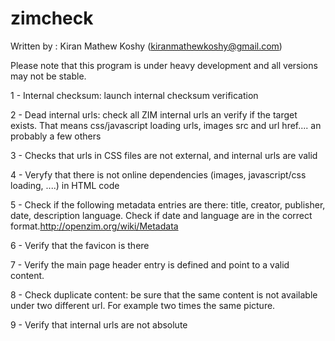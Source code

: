 zimcheck
========

Written by : Kiran Mathew Koshy
(kiranmathewkoshy@gmail.com)

Please note that this program is under heavy development and all versions may not be stable.


1 - Internal checksum: launch internal checksum verification

2 - Dead internal urls: check all ZIM internal urls an verify if the target
exists. That means css/javascript loading urls, images src and url href.... an
probably a few others

3 - Checks that urls in CSS files are not external, and internal urls are valid

4 - Veryfy that there is not online dependencies (images, javascript/css
loading, ....) in HTML code

5 - Check if the following metadata entries are there: title, creator,
publisher, date, description language. Check if date and language are in the
correct format.http://openzim.org/wiki/Metadata 

6 - Verify that the favicon is there 

7 - Verify the main page header entry is defined and point to a valid content.

8 - Check duplicate content: be sure that the same content is not available
under two different url. For example two times the same picture.

9 - Verify that internal urls are not absolute
